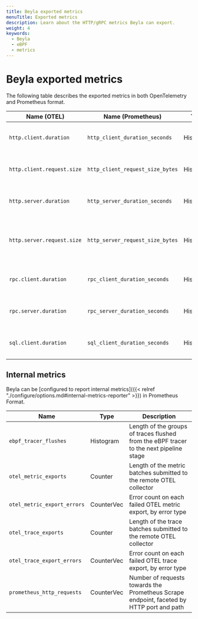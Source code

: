 ```yaml
---
title: Beyla exported metrics
menuTitle: Exported metrics
description: Learn about the HTTP/gRPC metrics Beyla can export.
weight: 4
keywords:
  - Beyla
  - eBPF
  - metrics
---
```


# Beyla exported metrics

The following table describes the exported metrics in both OpenTelemetry and Prometheus format.

| Name (OTEL)                | Name (Prometheus)                | Type      | Unit    | Description                                                  |
| -------------------------- | -------------------------------- | --------- | ------- | ------------------------------------------------------------ |
| `http.client.duration`     | `http_client_duration_seconds`   | Histogram | seconds | Duration of HTTP service calls from the client side          |
| `http.client.request.size` | `http_client_request_size_bytes` | Histogram | bytes   | Size of the HTTP request body as sent by the client          |
| `http.server.duration`     | `http_server_duration_seconds`   | Histogram | seconds | Duration of HTTP service calls from the server side          |
| `http.server.request.size` | `http_server_request_size_bytes` | Histogram | bytes   | Size of the HTTP request body as received at the server side |
| `rpc.client.duration`      | `rpc_client_duration_seconds`    | Histogram | seconds | Duration of GRPC service calls from the client side          |
| `rpc.server.duration`      | `rpc_server_duration_seconds`    | Histogram | seconds | Duration of RPC service calls from the server side           |
| `sql.client.duration`      | `sql_client_duration_seconds`    | Histogram | seconds | Duration of SQL client operations (Experimental)             |

## Internal metrics

Beyla can be [configured to report internal metrics]({{< relref "./configure/options.md#internal-metrics-reporter" >}}) in Prometheus Format.

| Name                        | Type       | Description                                                                              |
| --------------------------- | ---------- | ---------------------------------------------------------------------------------------- |
| `ebpf_tracer_flushes`       | Histogram  | Length of the groups of traces flushed from the eBPF tracer to the next pipeline stage   |
| `otel_metric_exports`       | Counter    | Length of the metric batches submitted to the remote OTEL collector                      |
| `otel_metric_export_errors` | CounterVec | Error count on each failed OTEL metric export, by error type                             |
| `otel_trace_exports`        | Counter    | Length of the trace batches submitted to the remote OTEL collector                       |
| `otel_trace_export_errors`  | CounterVec | Error count on each failed OTEL trace export, by error type                              |
| `prometheus_http_requests`  | CounterVec | Number of requests towards the Prometheus Scrape endpoint, faceted by HTTP port and path |
